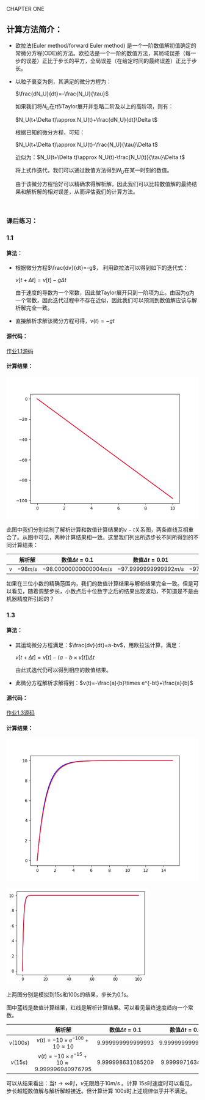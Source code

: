 CHAPTER ONE

## 计算方法简介：

- 欧拉法(Euler method/forward Euler method) 是一个一阶数值解初值确定的常微分方程(ODE)的方法。欧拉法是一个一阶的数值方法，其局域误差（每一步的误差）正比于步长的平方，全局误差（在给定时间的最终误差）正比于步长。

- 以粒子衰变为例，其满足的微分方程为：

  $\frac{dN_U}{dt}=-\frac{N_U}{\tau}$

  如果我们将$N_U$在$t$作Taylor展开并忽略二阶及以上的高阶项，则有：

  $N_U(t+\Delta t)\approx N_U(t)+\frac{dN_U}{dt}\Delta t$

  根据已知的微分方程，可知：

  $N_U(t+\Delta t)\approx N_U(t)-\frac{N_U}{\tau}\Delta t$

  近似为：$N_U(t+\Delta t)\approx N_U(t)-\frac{N_U(t)}{\tau}\Delta t$

  将上式作迭代，我们可以通过数值方法得到$N_U$在某一时刻的数值。

  由于该微分方程恰好可以精确求得解析解，因此我们可以比较数值解的最终结果和解析解的相对误差，从而评估我们的计算方法。

  ​

### 课后练习：

### 1.1

#### 算法：

- 根据微分方程$\frac{dv}{dt}=-g$， 利用欧拉法可以得到如下的迭代式：

  $v[t+\Delta t] = v[t] -g\Delta t$

  由于速度的导数为一个常数，因此做Taylor展开只到一阶项为止。由因为g为一个常数，因此迭代过程中不存在近似，因此我们可以预测到数值解应该与解析解完全一致。

- 直接解析求解该微分方程可得，$v(t)=-gt$

#### 源代码：

[作业1.1源码](https://raw.githubusercontent.com/X-sc-fan/computationalphysics_N2015301020074/master/ChapterOne/CHAPTER1_1.py)

####  计算结果：

![结果图像](Figure_1.png)

此图中我们分别绘制了解析计算和数值计算结果的$v-t$关系图，两条直线互相重合了。从图中可见，两种计算结果相一致。这里我们列出所选步长不同所得到的不同计算结果：

|      |   解析解    |    数值$\Delta t=0.1$     |   数值$\Delta t=0.01$    |   数值$\Delta t=0.001$    |
| :--: | :------: | :---------------------: | :--------------------: | :---------------------: |
| $v$  | $-98m/s$ | $-98.00000000000004m/s$ | $-97.9999999999992m/s$ | $-97.99999999998754m/s$ |

如果在三位小数的精确范围内，我们的数值计算结果与解析结果完全一致。但是可以看见，随着调整步长，小数点后十位数字之后的结果出现波动，不知道是不是由机器精度所引起的？



### 1.3

#### 算法：

- 其运动微分方程满足：$\frac{dv}{dt}=a-bv$，用欧拉法计算，满足：

  $v[t+\Delta t] = v[t] -(a-b\times v[t])\Delta t$

  由此式迭代仍可以得到相应的数值结果。

- 此微分方程解析求解得到：$v(t)=-\frac{a}{b}\times e^{-bt}+\frac{a}{b}$

#### 源代码：

[作业1.3源码](https://raw.githubusercontent.com/X-sc-fan/computationalphysics_N2015301020074/master/ChapterOne/CHAPTER1_3.py)

#### 计算结果：

![结果图像](Figure_2.png)

![结果图像](Figure_3.png)

上两图分别是模拟到15s和100s的结果，步长为0.1s。

图中蓝线是数值计算结果，红线是解析计算结果。可以看见最终速度趋向一个常数。

|           |                   解析解                    | 数值$\Delta t=0.1$  | 数值$\Delta t=0.01$ | 数值$\Delta t=0.001$ |
| :-------: | :--------------------------------------: | :---------------: | :---------------: | :----------------: |
| $v(100s)$ |  $v(t)=-10\times e^{-100}+10\approx 10$  | 9.999999999999993 | 9.999999999999911 | 9.999999999999112  |
| $v(15s)$  | $v(t)=-10\times e^{-15}+10\approx 9.999996940976795$ | 9.999998631085209 | 9.99999716344051  | 9.999996963848844  |

可以从结果看出：当$t\rightarrow\infty$时，$v$无限趋于$10m/s$ 。计算 $15s$时速度时可以看见，步长越短数值解与解析解越接近。但计算计算 $100s$时上述规律似乎并不满足。
